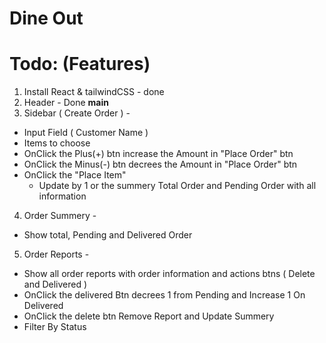 # Dine Out

# Todo: (Features)

1. Install React & tailwindCSS - done
2. Header - Done
   **main**
3. Sidebar ( Create Order ) -

- Input Field ( Customer Name )
- Items to choose
- OnClick the Plus(+) btn increase the Amount in "Place Order" btn
- OnClick the Minus(-) btn decrees the Amount in "Place Order" btn
- OnClick the "Place Item"
  - Update by 1 or the summery Total Order and Pending Order with all information

4. Order Summery -

- Show total, Pending and Delivered Order

5. Order Reports -

- Show all order reports with order information and actions btns ( Delete and Delivered )
- OnClick the delivered Btn decrees 1 from Pending and Increase 1 On Delivered
- OnClick the delete btn Remove Report and Update Summery
- Filter By Status
